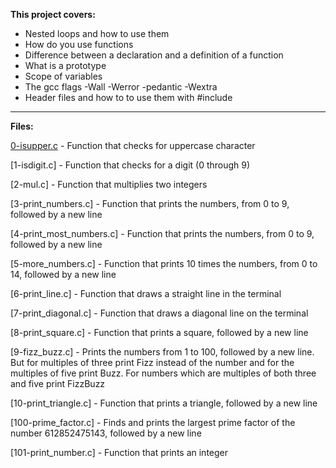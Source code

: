 **This project covers:**
* Nested loops and how to use them
* How do you use functions
* Difference between a declaration and a definition of a function
* What is a prototype
* Scope of variables
* The gcc flags -Wall -Werror -pedantic -Wextra
* Header files and how to to use them with #include
___
**Files:**

[0-isupper.c](/master/0-isupper.c) - Function that checks for uppercase character

[1-isdigit.c] - Function that checks for a digit (0 through 9)

[2-mul.c] - Function that multiplies two integers

[3-print\_numbers.c] - Function that prints the numbers, from 0 to 9, followed by a new line

[4-print\_most\_numbers.c] - Function that prints the numbers, from 0 to 9, followed by a new line

[5-more\_numbers.c] - Function that prints 10 times the numbers, from 0 to 14, followed by a new line

[6-print\_line.c] - Function that draws a straight line in the terminal

[7-print\_diagonal.c] - Function that draws a diagonal line on the terminal

[8-print\_square.c] - Function that prints a square, followed by a new line

[9-fizz\_buzz.c] - Prints the numbers from 1 to 100, followed by a new line. But for multiples of three print Fizz instead of the number and for the multiples of five print Buzz. For numbers which are multiples of both three and five print FizzBuzz

[10-print\_triangle.c] - Function that prints a triangle, followed by a new line

[100-prime_factor.c] - Finds and prints the largest prime factor of the number 612852475143, followed by a new line

[101-print_number.c] - Function that prints an integer
